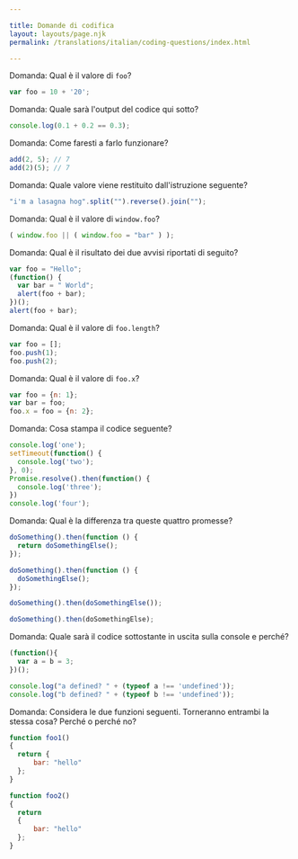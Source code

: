 ```yaml
---

title: Domande di codifica
layout: layouts/page.njk
permalink: /translations/italian/coding-questions/index.html

---
```

Domanda: Qual è il valore di `foo`?

```javascript
var foo = 10 + '20';
```

Domanda: Quale sarà l'output del codice qui sotto?

```javascript
console.log(0.1 + 0.2 == 0.3);
```

Domanda: Come faresti a farlo funzionare?

```javascript
add(2, 5); // 7
add(2)(5); // 7
```

Domanda: Quale valore viene restituito dall'istruzione seguente?

```javascript
"i'm a lasagna hog".split("").reverse().join("");
```

Domanda: Qual è il valore di `window.foo`?

```javascript
( window.foo || ( window.foo = "bar" ) );
```

Domanda: Qual è il risultato dei due avvisi riportati di seguito?

```javascript
var foo = "Hello";
(function() {
  var bar = " World";
  alert(foo + bar);
})();
alert(foo + bar);
```

Domanda: Qual è il valore di `foo.length`?

```javascript
var foo = [];
foo.push(1);
foo.push(2);
```

Domanda: Qual è il valore di `foo.x`?

```javascript
var foo = {n: 1};
var bar = foo;
foo.x = foo = {n: 2};
```

Domanda: Cosa stampa il codice seguente?

```javascript
console.log('one');
setTimeout(function() {
  console.log('two');
}, 0);
Promise.resolve().then(function() {
  console.log('three');
})
console.log('four');
```

Domanda: Qual è la differenza tra queste quattro promesse?

```javascript
doSomething().then(function () {
  return doSomethingElse();
});

doSomething().then(function () {
  doSomethingElse();
});

doSomething().then(doSomethingElse());

doSomething().then(doSomethingElse);
```

Domanda: Quale sarà il codice sottostante in uscita sulla console e perché?

```javascript
(function(){
  var a = b = 3;
})();

console.log("a defined? " + (typeof a !== 'undefined'));
console.log("b defined? " + (typeof b !== 'undefined'));
```

Domanda: Considera le due funzioni seguenti. Torneranno entrambi la stessa cosa? Perché o perché no?

```javascript
function foo1()
{
  return {
      bar: "hello"
  };
}

function foo2()
{
  return
  {
      bar: "hello"
  };
}
```
